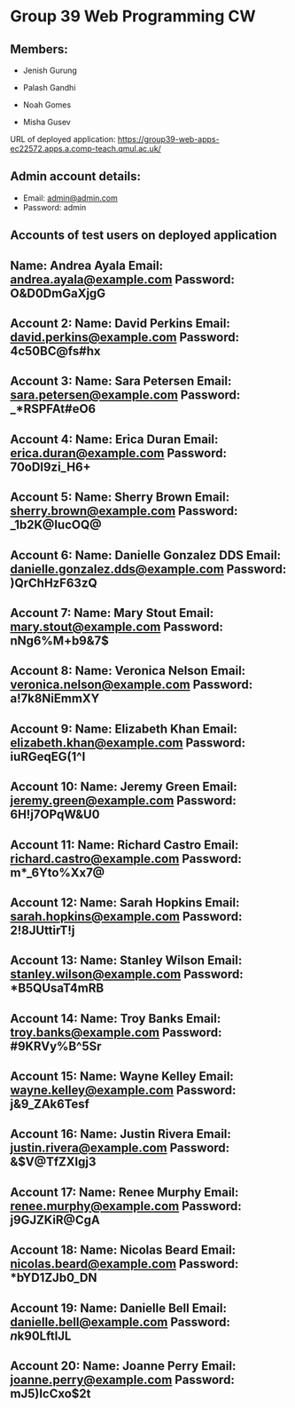 # Group 39 Web Programming CW
## Members:
- Jenish Gurung

- Palash Gandhi

- Noah Gomes

- Misha Gusev

URL of deployed application: https://group39-web-apps-ec22572.apps.a.comp-teach.qmul.ac.uk/

  ## Admin account details:
  - Email: admin@admin.com
  - Password: admin
 
  ## Accounts of test users on deployed application

Name: Andrea Ayala
Email: andrea.ayala@example.com
Password: O&D0DmGaXjgG
----------------------------------------
Account 2:
Name: David Perkins
Email: david.perkins@example.com
Password: 4c50BC@fs#hx
----------------------------------------
Account 3:
Name: Sara Petersen
Email: sara.petersen@example.com
Password: _*RSPFAt#eO6
----------------------------------------
Account 4:
Name: Erica Duran
Email: erica.duran@example.com
Password: 70oDI9zi_H6+
----------------------------------------
Account 5:
Name: Sherry Brown
Email: sherry.brown@example.com
Password: _1b2K@IucOQ@
----------------------------------------
Account 6:
Name: Danielle Gonzalez DDS
Email: danielle.gonzalez.dds@example.com
Password: )QrChHzF63zQ
----------------------------------------
Account 7:
Name: Mary Stout
Email: mary.stout@example.com
Password: nNg6%M+b9&7$
----------------------------------------
Account 8:
Name: Veronica Nelson
Email: veronica.nelson@example.com
Password: a!7k8NiEmmXY
----------------------------------------
Account 9:
Name: Elizabeth Khan
Email: elizabeth.khan@example.com
Password: iuRGeqEG(1^I
----------------------------------------
Account 10:
Name: Jeremy Green
Email: jeremy.green@example.com
Password: 6H!j7OPqW&U0
----------------------------------------
Account 11:
Name: Richard Castro
Email: richard.castro@example.com
Password: m*_6Yto%Xx7@
----------------------------------------
Account 12:
Name: Sarah Hopkins
Email: sarah.hopkins@example.com
Password: 2!8JUttirT!j
----------------------------------------
Account 13:
Name: Stanley Wilson
Email: stanley.wilson@example.com
Password: *B5QUsaT4mRB
----------------------------------------
Account 14:
Name: Troy Banks
Email: troy.banks@example.com
Password: #9KRVy%B^5Sr
----------------------------------------
Account 15:
Name: Wayne Kelley
Email: wayne.kelley@example.com
Password: j&9_ZAk6Tesf
----------------------------------------
Account 16:
Name: Justin Rivera
Email: justin.rivera@example.com
Password: &$V@TfZXlgj3
----------------------------------------
Account 17:
Name: Renee Murphy
Email: renee.murphy@example.com
Password: j9GJZKiR@CgA
----------------------------------------
Account 18:
Name: Nicolas Beard
Email: nicolas.beard@example.com
Password: *bYD1ZJb0_DN
----------------------------------------
Account 19:
Name: Danielle Bell
Email: danielle.bell@example.com
Password: $n$k90LftlJL
----------------------------------------
Account 20:
Name: Joanne Perry
Email: joanne.perry@example.com
Password: mJ5)IcCxo$2t
----------------------------------------

